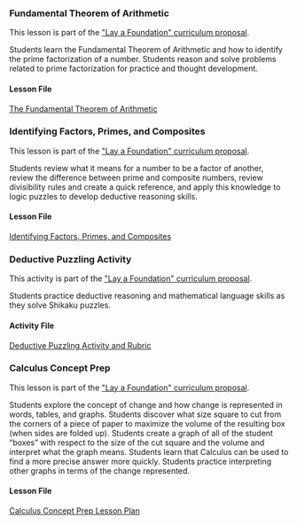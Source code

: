 ### Fundamental Theorem of Arithmetic

This lesson is part of the <a href="planning.php">"Lay a Foundation" curriculum proposal</a>.

Students learn the Fundamental Theorem of Arithmetic and how to identify the prime factorization of a number. Students reason and solve problems related to prime factorization for practice and thought development.

#### Lesson File
<a href="https://lisasteaching.github.io/portfolio_teaching/pdf-files/LayFoundation-Prime-Factorization-Lesson.pdf" target="_blank">The Fundamental Theorem of Arithmetic</a>

### Identifying Factors, Primes, and Composites

This lesson is part of the <a href="planning.php">"Lay a Foundation" curriculum proposal</a>.

Students review what it means for a number to be a factor of another, review the difference between prime and composite numbers, review divisibility rules and create a quick reference, and apply this knowledge to logic puzzles to develop deductive reasoning skills.

#### Lesson File
<a href="https://lisasteaching.github.io/portfolio_teaching/pdf-files/LayFoundation-Factors-Puzzles-Lesson.pdf" target="_blank">Identifying Factors, Primes, and Composites</a>

### Deductive Puzzling Activity
This activity is part of the <a href="planning.php">"Lay a Foundation" curriculum proposal</a>.

Students practice deductive reasoning and mathematical language skills as they solve Shikaku puzzles.

#### Activity File
<a href="https://lisasteaching.github.io/portfolio_teaching/pdf-files/LayFoundation-Deductive-Puzzle-Activity-Rubric.pdf" target="_blank">Deductive Puzzling Activity and Rubric</a>
        
### Calculus Concept Prep
This lesson is part of the <a href="planning.php">"Lay a Foundation" curriculum proposal</a>.

Students explore the concept of change and how change is represented in words, tables, and graphs. Students discover what size square to cut from the corners of a piece of paper to maximize the volume of the resulting box (when sides are folded up). Students create a graph of all of the student “boxes” with respect to the size of the cut square and the volume and interpret what the graph means. Students learn that Calculus can be used to find a more precise answer more quickly. Students practice interpreting other graphs in terms of the change represented.

#### Lesson File
<a href="https://lisasteaching.github.io/portfolio_teaching/pdf-files/LayFoundation-Calculus-Concept-Prep-Lesson.pdf" target="_blank">Calculus Concept Prep Lesson Plan</a>

